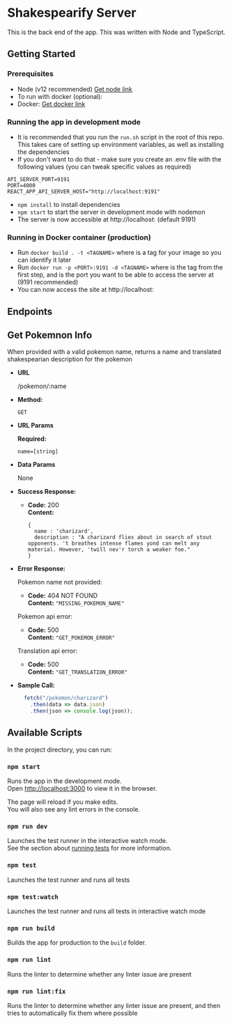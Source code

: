 # Shakespearify Server
This is the back end of the app. This was written with Node and TypeScript.

## Getting Started

### Prerequisites
 - Node (v12 recommended) [Get node link](https://nodejs.org/en/ "Get Node")
 - To run with docker (optional):
  - Docker:  [Get docker link](https://docs.docker.com/get-docker/ "Get Docker") 

### Running the app in development mode
 - It is recommended that you run the `run.sh` script in the root of this repo. This takes care of setting up environment variables, as well as installing the dependencies
 - If you don't want to do that - make sure you create an .env file with the following values (you can tweak specific values as required)

```
API_SERVER_PORT=9191
PORT=4000
REACT_APP_API_SERVER_HOST="http://localhost:9191"
```

 - `npm install` to install dependencies
 - `npm start` to start the server in development mode with nodemon
 - The server is now accessible at http://localhost:<PORT> (default 9191)

### Running in Docker container (production)
 - Run `docker build . -t <TAGNAME>` where <TAGNAME> is a tag for your image so you can identify it later
 - Run `docker run -p <PORT>:9191 -d <TAGNAME>` where <TAGNAME> is the tag from the first step, and <PORT> is the port you want to be able to access the server at (9191 recommended)
 - You can now access the site at http://localhost:<PORT>

## Endpoints

**Get Pokemnon Info**
----
  When provided with a valid pokemon name, returns a name and translated shakespearian description for the pokemon

* **URL**

  /pokemon/:name

* **Method:**

  `GET`
  
*  **URL Params**

   **Required:**
 
   `name=[string]`

* **Data Params**

  None

* **Success Response:**

  * **Code:** 200 <br />
    **Content:** 
    ```
    {
      name : 'charizard',
      description : "A charizard flies about in search of stout opponents. 't breathes intense flames yond can melt any material. However, 'twill nev'r torch a weaker foe."
    }
    ```
 
* **Error Response:**

  Pokemon name not provided:
  * **Code:** 404 NOT FOUND <br />
    **Content:** ```"MISSING_POKEMON_NAME"```

  Pokemon api error:
  * **Code:** 500 <br />
    **Content:** ```"GET_POKEMON_ERROR"```
  
  Translation api error:
  * **Code:** 500 <br />
    **Content:** ```"GET_TRANSLATION_ERROR"```

* **Sample Call:**

  ```javascript
    fetch("/pokemon/charizard")
      .then(data => data.json)
      .then(json => console.log(json));
  ```

## Available Scripts

In the project directory, you can run:

### `npm start`

Runs the app in the development mode.<br />
Open [http://localhost:3000](http://localhost:3000) to view it in the browser.

The page will reload if you make edits.<br />
You will also see any lint errors in the console.

### `npm run dev`

Launches the test runner in the interactive watch mode.<br />
See the section about [running tests](https://facebook.github.io/create-react-app/docs/running-tests) for more information.

### `npm test`

Launches the test runner and runs all tests

### `npm test:watch`

Launches the test runner and runs all tests in interactive watch mode

### `npm run build`

Builds the app for production to the `build` folder.<br />

### `npm run lint`

Runs the linter to determine whether any linter issue are present

### `npm run lint:fix`

Runs the linter to determine whether any linter issue are present, and then tries to automatically fix them where possible
